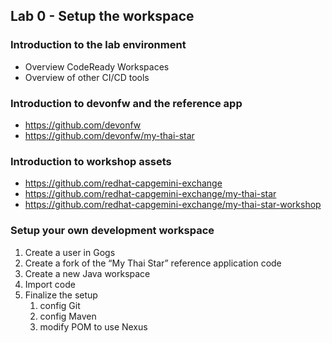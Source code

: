 ## Lab 0 - Setup the workspace

### Introduction to the lab environment

* Overview CodeReady Workspaces
* Overview of other CI/CD tools

### Introduction to devonfw and the reference app

* https://github.com/devonfw
* https://github.com/devonfw/my-thai-star

### Introduction to workshop assets

* https://github.com/redhat-capgemini-exchange
* https://github.com/redhat-capgemini-exchange/my-thai-star
* https://github.com/redhat-capgemini-exchange/my-thai-star-workshop
  
### Setup your own development workspace

1. Create a user in Gogs
2. Create a fork of the “My Thai Star” reference application code
3. Create a new Java workspace
4. Import code
5. Finalize the setup
    1. config Git
    2. config Maven
    3. modify POM to use Nexus
    